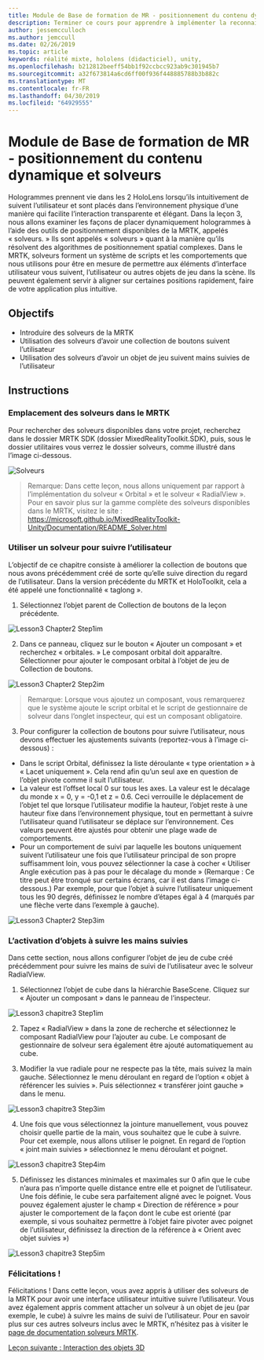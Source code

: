 ```yaml
---
title: Module de Base de formation de MR - positionnement du contenu dynamique et solveurs
description: Terminer ce cours pour apprendre à implémenter la reconnaissance faciale de Azure au sein d’une application de réalité mixte.
author: jessemcculloch
ms.author: jemccull
ms.date: 02/26/2019
ms.topic: article
keywords: réalité mixte, hololens (didacticiel), unity,
ms.openlocfilehash: b212812beeff54bb1f92ccbcc923ab9c301945b7
ms.sourcegitcommit: a32f673814a6cd6ff00f936f448885788b3b882c
ms.translationtype: MT
ms.contentlocale: fr-FR
ms.lasthandoff: 04/30/2019
ms.locfileid: "64929555"
---
```

# <a name="mr-learning-base-module---dynamic-content-placement-and-solvers"></a>Module de Base de formation de MR - positionnement du contenu dynamique et solveurs

Hologrammes prennent vie dans les 2 HoloLens lorsqu’ils intuitivement de suivent l’utilisateur et sont placés dans l’environnement physique d’une manière qui facilite l’interaction transparente et élégant. Dans la leçon 3, nous allons examiner les façons de placer dynamiquement hologrammes à l’aide des outils de positionnement disponibles de la MRTK, appelés « solveurs. » Ils sont appelés « solveurs » quant à la manière qu’ils résolvent des algorithmes de positionnement spatial complexes. Dans le MRTK, solveurs forment un système de scripts et les comportements que nous utilisons pour être en mesure de permettre aux éléments d’interface utilisateur vous suivent, l’utilisateur ou autres objets de jeu dans la scène. Ils peuvent également servir à aligner sur certaines positions rapidement, faire de votre application plus intuitive. 

## <a name="objectives"></a>Objectifs

* Introduire des solveurs de la MRTK
* Utilisation des solveurs d’avoir une collection de boutons suivent l’utilisateur
* Utilisation des solveurs d’avoir un objet de jeu suivent mains suivies de l’utilisateur

## <a name="instructions"></a>Instructions

### <a name="location-of-solvers-in-the-mrtk"></a>Emplacement des solveurs dans le MRTK
 Pour rechercher des solveurs disponibles dans votre projet, recherchez dans le dossier MRTK SDK (dossier MixedRealityToolkit.SDK), puis, sous le dossier utilitaires vous verrez le dossier solveurs, comme illustré dans l’image ci-dessous.

![Solveurs](images/lesson3_chapter1_step1im.PNG)

>Remarque: Dans cette leçon, nous allons uniquement par rapport à l’implémentation du solveur « Orbital » et le solveur « RadialView ». Pour en savoir plus sur la gamme complète des solveurs disponibles dans le MRTK, visitez le site : https://microsoft.github.io/MixedRealityToolkit-Unity/Documentation/README_Solver.html

### <a name="use-a-solver-to-follow-the-user"></a>Utiliser un solveur pour suivre l’utilisateur
L’objectif de ce chapitre consiste à améliorer la collection de boutons que nous avons précédemment créé de sorte qu’elle suive direction du regard de l’utilisateur. Dans la version précédente du MRTK et HoloToolkit, cela a été appelé une fonctionnalité « taglong ».

1. Sélectionnez l’objet parent de Collection de boutons de la leçon précédente.

![Lesson3 Chapter2 Step1im](images/Lesson3_chapter2_step1im.PNG)

2. Dans ce panneau, cliquez sur le bouton « Ajouter un composant » et recherchez « orbitales. » Le composant orbital doit apparaître. Sélectionner pour ajouter le composant orbital à l’objet de jeu de Collection de boutons.

![Lesson3 Chapter2 Step2im](images/Lesson3_Chapter2_step2im.PNG)

>Remarque: Lorsque vous ajoutez un composant, vous remarquerez que le système ajoute le script orbital et le script de gestionnaire de solveur dans l’onglet inspecteur, qui est un composant obligatoire. 

3. Pour configurer la collection de boutons pour suivre l’utilisateur, nous devons effectuer les ajustements suivants (reportez-vous à l’image ci-dessous) :
- Dans le script Orbital, définissez la liste déroulante « type orientation » à « Lacet uniquement ». Cela rend afin qu’un seul axe en question de l’objet pivote comme il suit l’utilisateur.
- La valeur est l’offset local 0 sur tous les axes. La valeur est le décalage du monde x = 0, y = -0,1 et z = 0.6. Ceci verrouille le déplacement de l’objet tel que lorsque l’utilisateur modifie la hauteur, l’objet reste à une hauteur fixe dans l’environnement physique, tout en permettant à suivre l’utilisateur quand l’utilisateur se déplace sur l’environnement. Ces valeurs peuvent être ajustés pour obtenir une plage wade de comportements.
- Pour un comportement de suivi par laquelle les boutons uniquement suivent l’utilisateur une fois que l’utilisateur principal de son propre suffisamment loin, vous pouvez sélectionner la case à cocher « Utiliser Angle exécution pas à pas pour le décalage du monde » (Remarque : Ce titre peut être tronqué sur certains écrans, car il est dans l’image ci-dessous.) Par exemple, pour que l’objet à suivre l’utilisateur uniquement tous les 90 degrés, définissez le nombre d’étapes égal à 4 (marqués par une flèche verte dans l’exemple à gauche). 

![Lesson3 Chapter2 Step3im](images/Lesson3_chapter2_step3im.PNG)

### <a name="enabling-objects-to-follow-tracked-hands"></a>L’activation d’objets à suivre les mains suivies

Dans cette section, nous allons configurer l’objet de jeu de cube créé précédemment pour suivre les mains de suivi de l’utilisateur avec le solveur RadialView.

1. Sélectionnez l’objet de cube dans la hiérarchie BaseScene. Cliquez sur « Ajouter un composant » dans le panneau de l’inspecteur. 

![Lesson3 chapitre3 Step1im](images/Lesson3_Chapter3_step1im.PNG)

2. Tapez « RadialView » dans la zone de recherche et sélectionnez le composant RadialView pour l’ajouter au cube. Le composant de gestionnaire de solveur sera également être ajouté automatiquement au cube.

3. Modifier la vue radiale pour ne respecte pas la tête, mais suivez la main gauche. Sélectionnez le menu déroulant en regard de l’option « objet à référencer les suivies ». Puis sélectionnez « transférer joint gauche » dans le menu.

![Lesson3 chapitre3 Step3im](images/Lesson3_chapter3_step3im.PNG)

4. Une fois que vous sélectionnez la jointure manuellement, vous pouvez choisir quelle partie de la main, vous souhaitez que le cube à suivre. Pour cet exemple, nous allons utiliser le poignet. En regard de l’option « joint main suivies » sélectionnez le menu déroulant et poignet. 

![Lesson3 chapitre3 Step4im](images/Lesson3_chapter3_step4im.PNG)

5. Définissez les distances minimales et maximales sur 0 afin que le cube n’aura pas n’importe quelle distance entre elle et poignet de l’utilisateur. Une fois définie, le cube sera parfaitement aligné avec le poignet. Vous pouvez également ajuster le champ « Direction de référence » pour ajuster le comportement de la façon dont le cube est orienté (par exemple, si vous souhaitez permettre à l’objet faire pivoter avec poignet de l’utilisateur, définissez la direction de la référence à « Orient avec objet suivies »)

![Lesson3 chapitre3 Step5im](images/Lesson3_chapter3_step5im.PNG)

### <a name="congratulations"></a>Félicitations !
Félicitations ! Dans cette leçon, vous avez appris à utiliser des solveurs de la MRTK pour avoir une interface utilisateur intuitive suivre l’utilisateur. Vous avez également appris comment attacher un solveur à un objet de jeu (par exemple, le cube) à suivre les mains de suivi de l’utilisateur. Pour en savoir plus sur ces autres solveurs inclus avec le MRTK, n’hésitez pas à visiter le [page de documentation solveurs MRTK](https://microsoft.github.io/MixedRealityToolkit-Unity/Documentation/README_Solver.html).

[Leçon suivante : Interaction des objets 3D](mrlearning-base-ch4.md)

